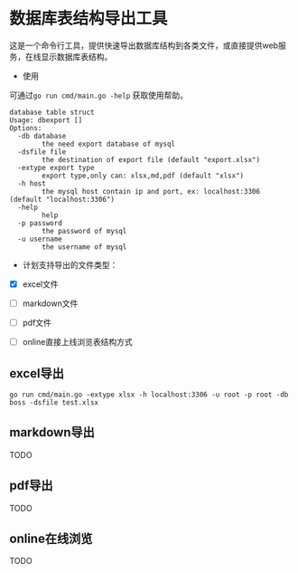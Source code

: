 # 数据库表结构导出工具

这是一个命令行工具，提供快速导出数据库结构到各类文件，或直接提供web服务，在线显示数据库表结构。

- 使用

可通过`go run cmd/main.go -help` 获取使用帮助。

```
database table struct
Usage: dbexport []
Options:
  -db database
    	the need export database of mysql
  -dsfile file
    	the destination of export file (default "export.xlsx")
  -extype export type
    	export type,only can: xlsx,md,pdf (default "xlsx")
  -h host
    	the mysql host contain ip and port, ex: localhost:3306 (default "localhost:3306")
  -help
    	help
  -p password
    	the password of mysql
  -u username
    	the username of mysql
```


- 计划支持导出的文件类型：
- [x] excel文件
- [ ] markdown文件
- [ ] pdf文件
- [ ] online直接上线浏览表结构方式



## excel导出

```
go run cmd/main.go -extype xlsx -h localhost:3306 -u root -p root -db boss -dsfile test.xlsx
```
## markdown导出

TODO 

## pdf导出

TODO
 
## online在线浏览

TODO
